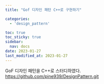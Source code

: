 ```yaml
---
title: "Gof 디자인 패턴 C++로 구현하기"

categories:
  - 'design_pattern'

toc: true
toc_sticky: true
sidebar:
  nav: docs
date: 2023-01-27
last_modified_at: 2023-01-27
---
```


GoF 디자인 패턴을 C++로 스터디하였다. 
https://github.com/pine939/DesignPattern.git